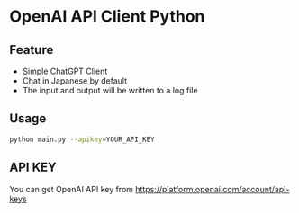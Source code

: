 # OpenAI API Client Python

## Feature

- Simple ChatGPT Client
- Chat in Japanese by default
- The input and output will be written to a log file

## Usage

```bash
python main.py --apikey=YOUR_API_KEY
```

## API KEY

You can get OpenAI API key from https://platform.openai.com/account/api-keys
